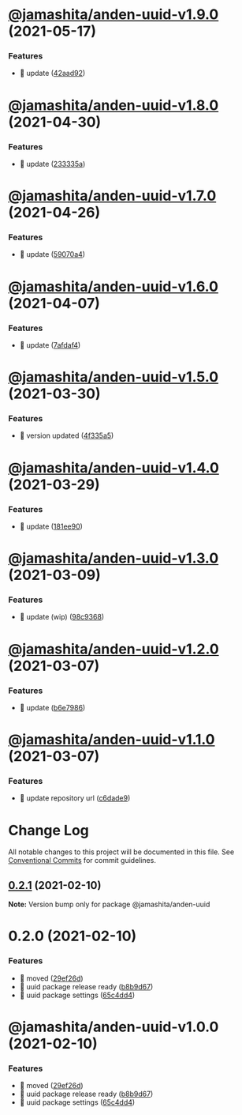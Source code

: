 # [@jamashita/anden-uuid-v1.9.0](https://github.com/jamashita/anden/compare/@jamashita/anden-uuid-v1.8.0...@jamashita/anden-uuid-v1.9.0) (2021-05-17)


### Features

* 🎸 update ([42aad92](https://github.com/jamashita/anden/commit/42aad92038213508827aa50287a9bdef153c7e97))

# [@jamashita/anden-uuid-v1.8.0](https://github.com/jamashita/anden/compare/@jamashita/anden-uuid-v1.7.0...@jamashita/anden-uuid-v1.8.0) (2021-04-30)


### Features

* 🎸 update ([233335a](https://github.com/jamashita/anden/commit/233335a44b9e6c4015cfeb8578ba12d7cf253810))

# [@jamashita/anden-uuid-v1.7.0](https://github.com/jamashita/anden/compare/@jamashita/anden-uuid-v1.6.0...@jamashita/anden-uuid-v1.7.0) (2021-04-26)


### Features

* 🎸 update ([59070a4](https://github.com/jamashita/anden/commit/59070a4b4b5240198df44cc9390423bedbe20f71))

# [@jamashita/anden-uuid-v1.6.0](https://github.com/jamashita/anden/compare/@jamashita/anden-uuid-v1.5.0...@jamashita/anden-uuid-v1.6.0) (2021-04-07)


### Features

* 🎸 update ([7afdaf4](https://github.com/jamashita/anden/commit/7afdaf411f88984a9b170df4549fade07569a9a6))

# [@jamashita/anden-uuid-v1.5.0](https://github.com/jamashita/anden/compare/@jamashita/anden-uuid-v1.4.0...@jamashita/anden-uuid-v1.5.0) (2021-03-30)


### Features

* 🎸 version updated ([4f335a5](https://github.com/jamashita/anden/commit/4f335a542a517369ceb7d041c315e5670475ece0))

# [@jamashita/anden-uuid-v1.4.0](https://github.com/jamashita/anden/compare/@jamashita/anden-uuid-v1.3.0...@jamashita/anden-uuid-v1.4.0) (2021-03-29)


### Features

* 🎸 update ([181ee90](https://github.com/jamashita/anden/commit/181ee903f4e54a87120e534b790c48c69f1b426e))

# [@jamashita/anden-uuid-v1.3.0](https://github.com/jamashita/anden/compare/@jamashita/anden-uuid-v1.2.0...@jamashita/anden-uuid-v1.3.0) (2021-03-09)


### Features

* 🎸 update (wip) ([98c9368](https://github.com/jamashita/anden/commit/98c9368afd959c38d7e9d07cbda0658a12add0ba))

# [@jamashita/anden-uuid-v1.2.0](https://github.com/jamashita/anden/compare/@jamashita/anden-uuid-v1.1.0...@jamashita/anden-uuid-v1.2.0) (2021-03-07)


### Features

* 🎸 update ([b6e7986](https://github.com/jamashita/anden/commit/b6e7986abb78e1ba62c2efe834081595e6ca7af3))

# [@jamashita/anden-uuid-v1.1.0](https://github.com/jamashita/anden/compare/@jamashita/anden-uuid-v1.0.0...@jamashita/anden-uuid-v1.1.0) (2021-03-07)


### Features

* 🎸 update repository url ([c6dade9](https://github.com/jamashita/anden/commit/c6dade9fd10eb259cda87b1b9c88ad196e28776d))

# Change Log

All notable changes to this project will be documented in this file.
See [Conventional Commits](https://conventionalcommits.org) for commit guidelines.

## [0.2.1](https://github.com/jamashita/anden.git/packages/uuid/compare/@jamashita/anden-uuid@0.2.0...@jamashita/anden-uuid@0.2.1) (2021-02-10)

**Note:** Version bump only for package @jamashita/anden-uuid





# 0.2.0 (2021-02-10)


### Features

* 🎸 moved ([29ef26d](https://github.com/jamashita/anden.git/packages/uuid/commit/29ef26d9403ae718720fa9706f01c860b9a5d79a))
* 🎸 uuid package release ready ([b8b9d67](https://github.com/jamashita/anden.git/packages/uuid/commit/b8b9d672a1e59ac52f93eca2939a83f38837f8aa))
* 🎸 uuid package settings ([65c4dd4](https://github.com/jamashita/anden.git/packages/uuid/commit/65c4dd47d8c4fcea6cbbf6afddd06ccf93076317))





# @jamashita/anden-uuid-v1.0.0 (2021-02-10)


### Features

* 🎸 moved ([29ef26d](https://github.com/jamashita/anden/commit/29ef26d9403ae718720fa9706f01c860b9a5d79a))
* 🎸 uuid package release ready ([b8b9d67](https://github.com/jamashita/anden/commit/b8b9d672a1e59ac52f93eca2939a83f38837f8aa))
* 🎸 uuid package settings ([65c4dd4](https://github.com/jamashita/anden/commit/65c4dd47d8c4fcea6cbbf6afddd06ccf93076317))
